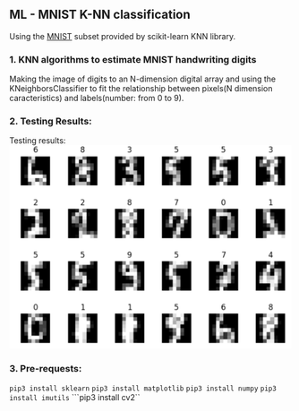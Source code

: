 ML - MNIST K-NN classification
-----------------------

Using the [MNIST](https://en.wikipedia.org/wiki/MNIST_database) subset provided by scikit-learn KNN library.

### 1. KNN algorithms to estimate MNIST handwriting digits
Making the image of digits to an N-dimension digital array and using the KNeighborsClassifier to fit the relationship between pixels(N dimension caracteristics) and labels(number: from 0 to 9).

### 2. Testing Results:
Testing results:
![Digits_Recognition](Digits_Recognition.png)


### 3. Pre-requests:
```pip3 install sklearn```
```pip3 install matplotlib```
```pip3 install numpy```
```pip3 install imutils```
```pip3 install cv2``
